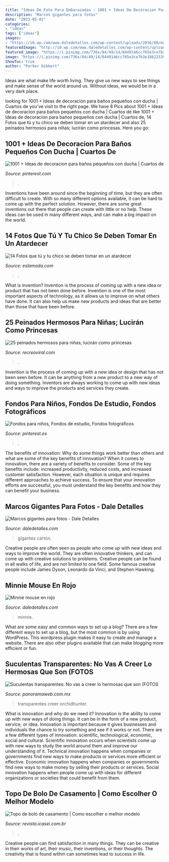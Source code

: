 ```yaml
---
title: "Ideas De Foto Para Embarazadas : 1001 + Ideas De Decoracion Para Baños Pequeños Con Ducha"
description: "Marcos gigantes para fotos"
date: "2023-05-02"
categories:
- "ideas"
tags: ["ideas"]
images:
- "https://i0.wp.com/www.daledetalles.com/wp-content/uploads/2016/08/marco-para-foto6.jpg"
featuredImage: "http://i0.wp.com/www.daledetalles.com/wp-content/uploads/2016/04/minnie-rojo20.jpg"
featured_image: "https://i.pinimg.com/736x/84/49/14/8449146cc765e3ce7b3e186225395bce.jpg"
image: "https://i.pinimg.com/736x/84/49/14/8449146cc765e3ce7b3e186225395bce.jpg"
ShowToc: true
author: "Parker Dibbert"
---
```



Ideas are what make life worth living. They give us new ways to see things and make sense of the world around us. Without ideas, we would be in a very dark place.

	

		
looking for 1001 + Ideas de decoracion para baños pequeños con ducha | Cuartos de you've visit to the right page. We have 8 Pics about 1001 + Ideas de decoracion para baños pequeños con ducha | Cuartos de like 1001 + Ideas de decoracion para baños pequeños con ducha | Cuartos de, 14 Fotos que tú y tu chico se deben tomar en un atardecer and also 25 peinados hermosos para niñas; lucirán como princesas. Here you go:
		
    
## 1001 + Ideas De Decoracion Para Baños Pequeños Con Ducha | Cuartos De

<img loading=lazy src="https://i.pinimg.com/736x/65/14/3f/65143f83e63bac15283acf4390fc14c9.jpg" onerror="this.onerror=null;this.src='https://tse4.mm.bing.net/th?id=OIP.wONUhOqLWGzNii4-4SWZfQAAAA&amp;pid=15.1';" alt="1001 + Ideas de decoracion para baños pequeños con ducha | Cuartos de">

_Source: pinterest.com_

>. 

	

Inventions have been around since the beginning of time, but they are often difficult to create. With so many different options available, it can be hard to come up with the perfect solution. However, there are some great inventions out there that people can create with little or no help. These ideas can be used in many different ways, and can make a big impact on the world.

    
## 14 Fotos Que Tú Y Tu Chico Se Deben Tomar En Un Atardecer

<img loading=lazy src="http://eslamoda.com/wp-content/uploads/sites/2/2019/01/fotos-pinterest-pareja-atardecer-9.jpg" onerror="this.onerror=null;this.src='https://tse4.mm.bing.net/th?id=OIP.QS75MC7ZnPoJsmDQVln1tAHaHa&amp;pid=15.1';" alt="14 Fotos que tú y tu chico se deben tomar en un atardecer">

_Source: eslamoda.com_

>. 

	

What is invention?
Invention is the process of coming up with a new idea or product that has not been done before. Invention is one of the most important aspects of technology, as it allows us to improve on what others have done. It can also help us make new products and ideas that are better than those that have been before.

    
## 25 Peinados Hermosos Para Niñas; Lucirán Como Princesas

<img loading=lazy src="https://www.recreoviral.com/wp-content/uploads/2018/03/Hermosos-peinados-para-niñas-25.jpg" onerror="this.onerror=null;this.src='https://tse1.mm.bing.net/th?id=OIP.FrweA9iaEiAOEEmcz0BoBgHaLF&amp;pid=15.1';" alt="25 peinados hermosos para niñas; lucirán como princesas">

_Source: recreoviral.com_

>. 

	

Invention is the process of coming up with a new idea or design that has not been seen before. It can be anything from a new product to a new way of doing something. Inventors are always working to come up with new ideas and ways to improve the products and services they create.

    
## Fondos Para Niños, Fondos De Estudio, Fondos Fotográficos

<img loading=lazy src="https://i.pinimg.com/736x/84/49/14/8449146cc765e3ce7b3e186225395bce.jpg" onerror="this.onerror=null;this.src='https://tse3.mm.bing.net/th?id=OIP.0PBNoD9lJO4Uupaab6oEQQHaLH&amp;pid=15.1';" alt="Fondos para niños, Fondos de estudio, Fondos fotográficos">

_Source: pinterest.es_

>. 

	

The benefits of innovation: Why do some things work better than others and what are some of the key benefits of innovation?
When it comes to innovation, there are a variety of benefits to consider. Some of the key benefits include: increased productivity, reduced costs, and increased customer satisfaction. However, each situation is unique and requires different approaches to achieve success. To ensure that your innovation efforts are successful, you must understand the key benefits and how they can benefit your business.

    
## Marcos Gigantes Para Fotos - Dale Detalles

<img loading=lazy src="https://i0.wp.com/www.daledetalles.com/wp-content/uploads/2016/08/marco-para-foto6.jpg" onerror="this.onerror=null;this.src='https://tse3.mm.bing.net/th?id=OIP.J1ydcVYpZawH6QLiFH_v4wHaNd&amp;pid=15.1';" alt="Marcos gigantes para fotos - Dale Detalles">

_Source: daledetalles.com_

>gigantes cartón. 

	

Creative people are often seen as people who come up with new ideas and ways to improve the world. They are often innovative thinkers, and can come up with creative solutions to problems. Creative people can be found in all walks of life, and are not limited to one field. Some famous creative people include James Dyson, Leonardo da Vinci, and Stephen Hawking.

    
## Minnie Mouse En Rojo

<img loading=lazy src="http://i0.wp.com/www.daledetalles.com/wp-content/uploads/2016/04/minnie-rojo20.jpg" onerror="this.onerror=null;this.src='https://tse1.mm.bing.net/th?id=OIP.EU1bXoU1MATim67NO99AnQHaMW&amp;pid=15.1';" alt="Minnie mouse en rojo">

_Source: daledetalles.com_

>minnie. 

	

What are some easy and common ways to set up a blog?
There are a few different ways to set up a blog, but the most common is by using WordPress. This wordpress plugin makes it easy to create and manage a website. There are also other plugins available that can make blogging more efficient or fun.

    
## Suculentas Transparentes: No Vas A Creer Lo Hermosas Que Son (FOTOS

<img loading=lazy src="https://www.panoramaweb.com.mx/u/fotografias/m/2021/4/30/f768x1-2246_2373_79.jpg" onerror="this.onerror=null;this.src='https://tse4.mm.bing.net/th?id=OIP.dwdN9kSe5X9XFQndi5DseQHaHa&amp;pid=15.1';" alt="Suculentas transparentes: No vas a creer lo hermosas que son (FOTOS">

_Source: panoramaweb.com.mx_

>transparentes creer orchidhunter. 

	

What is innovation and why do we need it?
Innovation is the ability to come up with new ways of doing things. It can be in the form of a new product, service, or idea. Innovation is important because it gives businesses and individuals the chance to try something and see if it works or not.
There are a few different types of innovation: scientific, technological, economic, social and cultural. Scientific innovation occurs when scientists come up with new ways to study the world around them and improve our understanding of it. Technical innovation happens when companies or governments find new ways to make products or services more efficient or effective. Economic innovation happens when companies or governments find new ways to make money by selling their products or services. Social innovation happens when people come up with ideas for different organizations or societies that could benefit from them.

    
## Topo De Bolo De Casamento | Como Escolher O Melhor Modelo

<img loading=lazy src="https://revista.icasei.com.br/wp-content/uploads/2018/07/topo_de_bolo_de_casamento_coracao_inicial.jpg" onerror="this.onerror=null;this.src='https://tse4.mm.bing.net/th?id=OIP.J5MbI9Nzll_dUy8XEn3oegHaLH&amp;pid=15.1';" alt="Topo de bolo de casamento | Como escolher o melhor modelo">

_Source: revista.icasei.com.br_

>. 

	

Creative people can find satisfaction in many things. They can be creative in their works of art, their music, their inventions, or their thoughts. The creativity that is found within can sometimes lead to success in life.

